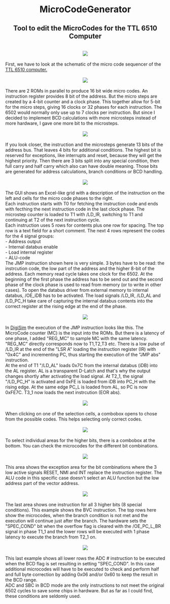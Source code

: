 <h1 style="text-align: center;">MicroCodeGenerator</h1>
<h2 style="text-align: center;">Tool to edit the MicroCodes for the TTL 6510 Computer</h2>
<br>
<div style="text-align: center;">
  <img src="docs/assets/images/main_screen.png" />
</div>
<br>
First, we have to look at the schematic of the micro code sequencer of the <a href="https://github.com/StefansAI/TTL-6510-Computer">TTL 6510 computer.</a>
<br><br>
<div style="text-align: center;">
  <img src="docs/assets/images/schematic.png" />
</div>
<br>
There are 2 ROMs in parallel to produce 16 bit wide micro codes. An instruction register provides 8 bit of the address. But the micro steps are created by a 4-bit counter and a clock phase. This together allow for 5-bit for the micro steps, giving 16 clocks or 32 phases for each instruction. The 6502 would normally only use up to 7 clocks per instruction. But since I decided to implement BCD calculations with more microsteps instead of more hardware, I gave one more bit to the microsteps.
<br><br>
<div style="text-align: center;">
  <img src="docs/assets/images/ROM_signals.png" />
</div>
<br>
If you look closer, the instruction and the microsteps generate 13 bits of the address bus. That leaves 4 bits for additional conditions. The highest bit is reserved for exceptions, like interrupts and reset, because they will get the highest priority. Then there are 3 bits split into any special condition, then full carry and half carry which also can have double meaning. Those bits are generated for address calculations, branch conditions or BCD handling.
<br><br>
<div style="text-align: center;">
  <img src="docs/assets/images/jmp_example.png"/>
</div>
<br>
The GUI shows an Excel-like grid with a description of the instruction on the left and cells for the micro code phases to the right. <br>
Each instruction starts with T0 for fetching the instruction code and ends with fecthing the next instruction code in the last clock phase. The microstep counter is loaded to T1 with /LD_IR, switching to T1 and continuing at T2 of the next instruction cycle.<br>
Each instruction uses 5 rows for contents plus one row for spacing. The top row is a text field for a short comment. The next 4 rows represent the codes for the 4 signal groups:<br>
- Address output<br>
- Internal databus enable<br>
- Load internal register<br>
- ALU-code<br>
The JMP instruction shown here is very simple. 3 bytes have to be read: the instrcution code, the low part of the address and the higher 8-bit of the address. Each memory read cycle takes one clock for the 6502. At the beginning of the first phase the address has to be send out and the second phase of the clock phase is used to read from memory (or to write in other cases). To open the databus driver from external memory to internal databus, /OE_iDB has to be activated. The load signals /LD_IR, /LD_AL and /LD_PC_H take care of capturing the internal databus contents into the correct register at the rising edge at the end of the phase.
<br>
<br>
<div style="text-align: center;">
  <img src="docs/assets/images/jump_ds.png"/>
</div>
<br>
In <a href="https://github.com/StefansAI/DigiSim">DigiSim</a> the execution of the JMP instruction looks like this. The MicroCode counter (MC) is the input into the ROMs. But there is a latency of one phase, I added "REG_MC" to sample MC with the same latency. "REG_MC" directly corresponds now to T1,T2,T3 etc. There is a low pulse of /LD_IR at the end of the "LSR A" loading the instruction register (IR) with "0x4C" and incrementing PC, thus starting the execution of the "JMP abs" instruction. <br> 
At the end of T1 "/LD_AL" loads 0x7C from the internal databus (iDB) into the AL register. AL is a transparent D-Latch and that's why the output changes shortly after activating the load signal. At T2_1, the signal "/LD_PC_H" is activated and 0xFE is loaded from iDB into PC_H with the rising edge. At the same edge PC_L is loaded from AL, so PC is now 0xFE7C. T3_1 now loads the next instrcution (EOR abs).
<br>
<br>
<div style="text-align: center;">
  <img src="docs/assets/images/combobox.png"/>
</div>
<br>
When clicking on one of the selection cells, a combobox opens to chose from the possible codes. This helps selecting only correct codes.
<br>
<br>
<div style="text-align: center;">
  <img src="docs/assets/images/area_selection.png" />
</div>
<br>
To select individual areas for the higher bits, there is a combobox at the bottom. You can check the microcodes for the different bit combinations.
<br>
<br>
<div style="text-align: center;">
  <img src="docs/assets/images/exceptions.png" />
</div>
<br>
This area shows the exception area for the bit combinations where the 3 low active signals RESET, NMI and INT replace the instruction register. The ALU code in this specific case doesn't select an ALU function but the low address part of the vector address.
<br>
<br>
<div style="text-align: center;">
  <img src="docs/assets/images/one_instruction.png" />
</div>
<br>
The last area shows one instruction for all 3 higher bits (8 special conditions). This example shows the BVC instruction. The top rows here show the microcodes, when the branch condition is not met and the execution will continue just after the branch. The hardware sets the "SPEC_COND" bit when the overflow flag is cleared with the /OE_PC_L_BR signal in phase T1_1 and the lower rows will be executed with 1 phase latency to execute the branch from T2_1 on.
<br>
<br>
<div style="text-align: center;">
  <img src="docs/assets/images/ADC_BCD.png" />
</div>
<br>
This last example shows all lower rows the ADC # instruction to be executed when the BCD flag is set resulting in setting "SPEC_COND". In this case additional microcodes will have to be executed to check and perform half and full byte correction by adding 0x06 and/or 0x60 to keep the result in the BCD range.<br>
ADC and SBC in BCD mode are the only instructions to not meet the original 6502 cycles to save some chips in hardware. But as far as I could find, these conditions are seldomly used.